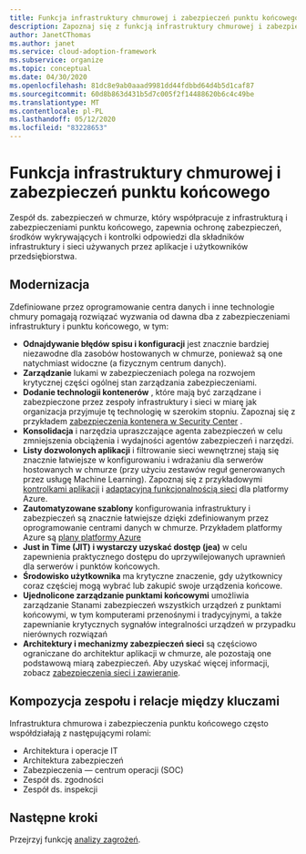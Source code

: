 ```yaml
---
title: Funkcja infrastruktury chmurowej i zabezpieczeń punktu końcowego
description: Zapoznaj się z funkcją infrastruktury chmurowej i zabezpieczeniami punktów końcowych.
author: JanetCThomas
ms.author: janet
ms.service: cloud-adoption-framework
ms.subservice: organize
ms.topic: conceptual
ms.date: 04/30/2020
ms.openlocfilehash: 81dc8e9ab0aaad9981dd44fdbbd64d4b5d1caf87
ms.sourcegitcommit: 60d8b863d431b5d7c005f2f14488620b6c4c49be
ms.translationtype: MT
ms.contentlocale: pl-PL
ms.lasthandoff: 05/12/2020
ms.locfileid: "83228653"
---
```

# <a name="function-of-cloud-infrastructure-and-endpoint-security"></a>Funkcja infrastruktury chmurowej i zabezpieczeń punktu końcowego

Zespół ds. zabezpieczeń w chmurze, który współpracuje z infrastrukturą i zabezpieczeniami punktu końcowego, zapewnia ochronę zabezpieczeń, środków wykrywających i kontrolki odpowiedzi dla składników infrastruktury i sieci używanych przez aplikacje i użytkowników przedsiębiorstwa.

## <a name="modernization"></a>Modernizacja

Zdefiniowane przez oprogramowanie centra danych i inne technologie chmury pomagają rozwiązać wyzwania od dawna dba z zabezpieczeniami infrastruktury i punktu końcowego, w tym:

- **Odnajdywanie błędów spisu i konfiguracji** jest znacznie bardziej niezawodne dla zasobów hostowanych w chmurze, ponieważ są one natychmiast widoczne (a fizycznym centrum danych).
- **Zarządzanie** lukami w zabezpieczeniach polega na rozwojem krytycznej części ogólnej stan zarządzania zabezpieczeniami.
- **Dodanie technologii kontenerów** , które mają być zarządzane i zabezpieczone przez zespoły infrastruktury i sieci w miarę jak organizacja przyjmuje tę technologię w szerokim stopniu. Zapoznaj się z przykładem [zabezpieczenia kontenera w Security Center](https://docs.microsoft.com/azure/security-center/container-security) .
- **Konsolidacja** i narzędzia upraszczające agenta zabezpieczeń w celu zmniejszenia obciążenia i wydajności agentów zabezpieczeń i narzędzi.
- **Listy dozwolonych aplikacji** i filtrowanie sieci wewnętrznej stają się znacznie łatwiejsze w konfigurowaniu i wdrażaniu dla serwerów hostowanych w chmurze (przy użyciu zestawów reguł generowanych przez usługę Machine Learning). Zapoznaj się z przykładowymi [kontrolkami aplikacji](https://docs.microsoft.com/azure/security-center/security-center-adaptive-application) i [adaptacyjną funkcjonalnością sieci](https://docs.microsoft.com/azure/security-center/security-center-adaptive-network-hardening) dla platformy Azure.
- **Zautomatyzowane szablony** konfigurowania infrastruktury i zabezpieczeń są znacznie łatwiejsze dzięki zdefiniowanym przez oprogramowanie centrami danych w chmurze. Przykładem platformy Azure są [plany platformy Azure](https://docs.microsoft.com/azure/governance/blueprints/overview)
- **Just in Time (JIT) i wystarczy uzyskać dostęp (jea)** w celu zapewnienia praktycznego dostępu do uprzywilejowanych uprawnień dla serwerów i punktów końcowych.
- **Środowisko użytkownika** ma krytyczne znaczenie, gdy użytkownicy coraz częściej mogą wybrać lub zakupić swoje urządzenia końcowe.
- **Ujednolicone zarządzanie punktami końcowymi** umożliwia zarządzanie Stanami zabezpieczeń wszystkich urządzeń z punktami końcowymi, w tym komputerami przenośnymi i tradycyjnymi, a także zapewnianie krytycznych sygnałów integralności urządzeń w przypadku nierównych rozwiązań
- **Architektury i mechanizmy zabezpieczeń sieci** są częściowo ograniczane do architektur aplikacji w chmurze, ale pozostają one podstawową miarą zabezpieczeń. Aby uzyskać więcej informacji, zobacz [zabezpieczenia sieci i zawieranie](https://docs.microsoft.com/azure/architecture/framework/security/network-security-containment).

## <a name="team-composition-and-key-relationships"></a>Kompozycja zespołu i relacje między kluczami

Infrastruktura chmurowa i zabezpieczenia punktu końcowego często współdziałają z następującymi rolami:

- Architektura i operacje IT
- Architektura zabezpieczeń
- Zabezpieczenia — centrum operacji (SOC)
- Zespół ds. zgodności
- Zespół ds. inspekcji

## <a name="next-steps"></a>Następne kroki

Przejrzyj funkcję [analizy zagrożeń](./cloud-security-threat-intelligence.md).
